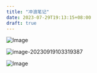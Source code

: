 ```yaml
---
title: "冲浪笔记"
date: 2023-07-29T19:13:15+08:00
draft: true
---
```


![Image](https://zhuyaguang-1308110266.cos.ap-shanghai.myqcloud.com/img/F2Bvjp3aQAA-qtm.png)







![image-20230919103319387](https://zhuyaguang-1308110266.cos.ap-shanghai.myqcloud.com/img/image-20230919103319387.png)



![Image](https://zhuyaguang-1308110266.cos.ap-shanghai.myqcloud.com/img/F6jt12QXoAAW4me.jpeg)
